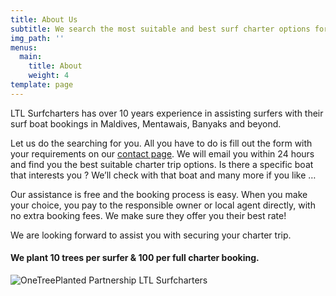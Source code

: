 ```yaml
---
title: About Us
subtitle: We search the most suitable and best surf charter options for you.
img_path: ''
menus:
  main:
    title: About
    weight: 4
template: page
---
```

LTL Surfcharters has over 10 years experience in assisting surfers with their surf boat bookings in Maldives, Mentawais, Banyaks and beyond.

Let us do the searching for you. All you have to do is fill out the form with your requirements on our [contact page](https://ltlsurfcharters-680b6.netlify.com/contact/). We will email you within 24 hours and find you the best suitable charter trip options. Is there a specific boat that interests you ? We’ll check with that boat and many more if you like …

Our assistance is free and the booking process is easy. When you make your choice, you pay to the responsible owner or local agent directly, with no extra booking fees. We make sure they offer you their best rate!

We are looking forward to assist you with securing your charter trip.

#### We plant 10 trees per surfer & 100 per full charter booking.

![OneTreePlanted Partnership LTL Surfcharters](/images/onetreeplanted_key-logo_long_black.png "OneTreePlanted Partnership LTL Surfcharters")